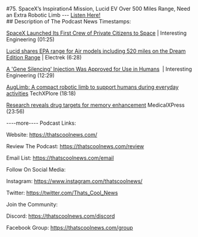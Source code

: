 #75. SpaceX’s Inspiration4 Mission, Lucid EV Over 500 Miles Range, Need an Extra Robotic Limb
        ---
        [Listen Here!](https://thatscoolnews.podbean.com/e/75-spacex-s-inspiration4-mission-lucid-ev-over-500-miles-range-need-an-extra-limb/) \
        ## Description of The Podcast
        News Timestamps:
<p><a href='https://interestingengineering.com/spacex-finally-launched-its-first-crew-of-private-citizens-to-space'>SpaceX Launched Its First Crew of Private Citizens to Space</a> | Interesting Engineering (01:25)</p>

<p><a href='https://electrek.co/2021/09/16/lucid-shares-epa-range-for-air-models-including-520-miles-on-the-dream-edition-range/'>Lucid shares EPA range for Air models including 520 miles on the Dream Edition Range</a> | Electrek (6:28)</p>

<p><a href='https://interestingengineering.com/gene-silencing-injection-approved-for-use-in-humans'>A 'Gene Silencing' Injection Was Approved for Use in Humans</a>  | Interesting Engineering (12:29)</p>

<p><a href='https://techxplore.com/news/2021-09-auglimb-compact-robotic-limb-humans.html'>AugLimb: A compact robotic limb to support humans during everyday activities</a> TechXPlore (18:18)</p>

<p><a href='https://medicalxpress.com/news/2021-09-reveals-drug-memory.html'>Research reveals drug targets for memory enhancement</a> MedicalXPress (23:56)</p>

----more----
Podcast Links:
<p style="text-align:left;">Website: <a href='https://thatscoolnews.com/'>https://thatscoolnews.com/</a></p>

<p style="text-align:left;">Review The Podcast: <a href='https://thatscoolnews.com/review/'>https://thatscoolnews.com/review</a></p>

<p style="text-align:left;">Email List: <a href='https://thatscoolnews.com/email/'>https://thatscoolnews.com/email</a></p>

Follow On Social Media:
<p style="text-align:left;">Instagram: <a href='https://www.instagram.com/thatscoolnews/'>https://www.instagram.com/thatscoolnews/ </a></p>

<p style="text-align:left;">Twitter: <a href='https://twitter.com/Thats_Cool_News'>https://twitter.com/Thats_Cool_News</a> </p>

Join the Community:
<p style="text-align:left;">Discord: <a href='https://thatscoolnews.com/discord'>https://thatscoolnews.com/discord</a></p>

<p style="text-align:left;">Facebook Group: <a href='https://thatscoolnews.com/group'>https://thatscoolnews.com/group</a></p>

<p> </p>
